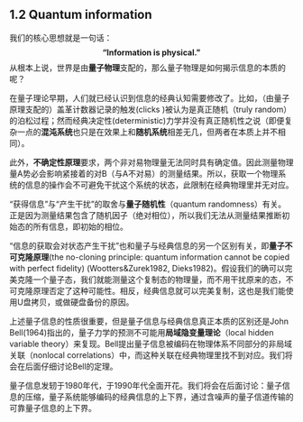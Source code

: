 ## 1.2 Quantum information

我们的核心思想就是一句话：
$$
\textbf{“Information is physical."}
$$
从根本上说，世界是由**量子物理**支配的，那么量子物理是如何揭示信息的本质的呢？

在量子理论早期，人们就已经认识到信息的经典认知需要修改了。比如，（由量子原理支配的）盖革计数器记录的触发(clicks )被认为是真正随机（truly random）的泊松过程；然而经典决定性(deterministic)力学并没有真正随机性之说（即便复杂一点的**混沌系统**也只是在效果上和**随机系统**相差无几，但两者在本质上并不相同）。

此外，**不确定性原理**要求，两个非对易物理量无法同时具有确定值。因此测量物理量A势必会影响紧接着的对B（与A不对易）的测量结果。所以，获取一个物理系统的信息的操作会不可避免干扰这个系统的状态，此限制在经典物理里并无对应。

“获得信息”与“产生干扰”的取舍与**量子随机性**（quantum randomness）有关。正是因为测量结果包含了随机因子（绝对相位），所以我们无法从测量结果推断初始态的所有信息，即初始的相位。

“信息的获取会对状态产生干扰”也和量子与经典信息的另一个区别有关，即**量子不可克隆原理**(the no-cloning principle: quantum information cannot be copied with perfect fidelity) (Wootters&Zurek1982, Dieks1982)。假设我们的确可以完美克隆一个量子态，我们就能测量这个复制态的物理量，而不用干扰原来的态，不可克隆原理否定了这种可能性。相反，经典信息就可以完美复制，这也是我们能使用U盘拷贝，或做硬盘备份的原因。

上述量子信息的性质很重要，但是量子信息与经典信息真正本质的区别还是John Bell(1964)指出的，量子力学的预测不可能用**局域隐变量理论**（local hidden variable theory）来复现。Bell提出量子信息被编码在物理体系不同部分的非局域关联（nonlocal correlations）中，而这种关联在经典物理里找不到对应。我们将会在后面仔细讨论Bell的定理。

量子信息发轫于1980年代，于1990年代全面开花。我们将会在后面讨论：量子信息的压缩，量子系统能够编码的经典信息的上下界，通过含噪声的量子信道传输的可靠量子信息的上下界。